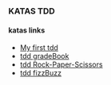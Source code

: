 ### KATAS TDD 

#### katas links
- [My first tdd](my-first-tdd-project)
- [tdd gradeBook](tdd-gradeBook)
- [tdd Rock-Paper-Scissors](tdd-Rock-Paper-Scissors)
- [tdd fizzBuzz](tdd_fizzBuzz)
